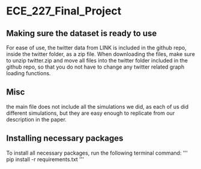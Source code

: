 # ECE_227_Final_Project

## Making sure the dataset is ready to use
For ease of use, the twitter data from LINK is included in the github repo, inside the twitter folder, as a zip file. When downloading the files, make sure to unzip twitter.zip and move all files into the twitter folder included in the github repo, so that you do not have to change any twitter related graph loading functions.

## Misc
the main file does not include all the simulations we did, as each of us did different simulations, but they are easy enough to replicate from our description in the paper.

## Installing necessary packages
To install all necessary packages, run the following terminal command:
'''
pip install -r requirements.txt
'''
